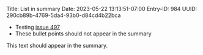 Title: List in summary
Date: 2023-05-22 13:13:51-07:00
Entry-ID: 984
UUID: 290cb89b-4769-5da4-93b0-d84cd4b22bca

* Testing [issue 497](https://github.com/PlaidWeb/Publ/issues/497)
* These bullet points should not appear in the summary

This text should appear in the summary.
